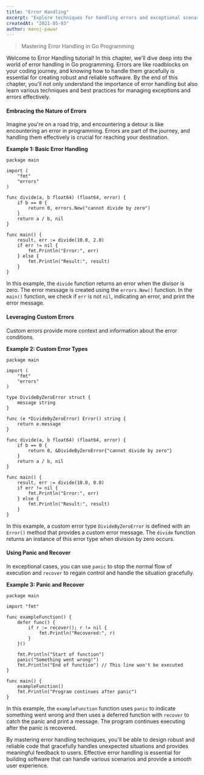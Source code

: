 ```yaml
---
title: "Error Handling"
excerpt: "Explore techniques for handling errors and exceptional scenarios in GoLang. Learn how to design robust code that gracefully manages unexpected situations."
createdAt: "2021-05-03"
author: manoj-pawar
---
```


> Mastering Error Handling in Go Programming

Welcome to Error Handling tutorial! In this chapter, we'll dive deep into the world of error handling in Go programming. Errors are like roadblocks on your coding journey, and knowing how to handle them gracefully is essential for creating robust and reliable software. By the end of this chapter, you'll not only understand the importance of error handling but also learn various techniques and best practices for managing exceptions and errors effectively.

#### Embracing the Nature of Errors

Imagine you're on a road trip, and encountering a detour is like encountering an error in programming. Errors are part of the journey, and handling them effectively is crucial for reaching your destination.

**Example 1: Basic Error Handling**

```go[class="line-numbers"]
package main

import (
    "fmt"
    "errors"
)

func divide(a, b float64) (float64, error) {
    if b == 0 {
        return 0, errors.New("cannot divide by zero")
    }
    return a / b, nil
}

func main() {
    result, err := divide(10.0, 2.0)
    if err != nil {
        fmt.Println("Error:", err)
    } else {
        fmt.Println("Result:", result)
    }
}
```

In this example, the `divide` function returns an error when the divisor is zero. The error message is created using the `errors.New()` function. In the `main()` function, we check if `err` is not `nil`, indicating an error, and print the error message.

#### Leveraging Custom Errors

Custom errors provide more context and information about the error conditions.

**Example 2: Custom Error Types**

```go[class="line-numbers"]
package main

import (
    "fmt"
    "errors"
)

type DivideByZeroError struct {
    message string
}

func (e *DivideByZeroError) Error() string {
    return e.message
}

func divide(a, b float64) (float64, error) {
    if b == 0 {
        return 0, &DivideByZeroError{"cannot divide by zero"}
    }
    return a / b, nil
}

func main() {
    result, err := divide(10.0, 0.0)
    if err != nil {
        fmt.Println("Error:", err)
    } else {
        fmt.Println("Result:", result)
    }
}
```

In this example, a custom error type `DivideByZeroError` is defined with an `Error()` method that provides a custom error message. The `divide` function returns an instance of this error type when division by zero occurs.

#### Using Panic and Recover

In exceptional cases, you can use `panic` to stop the normal flow of execution and `recover` to regain control and handle the situation gracefully.

**Example 3: Panic and Recover**

```go[class="line-numbers"]
package main

import "fmt"

func exampleFunction() {
    defer func() {
        if r := recover(); r != nil {
            fmt.Println("Recovered:", r)
        }
    }()

    fmt.Println("Start of function")
    panic("Something went wrong!")
    fmt.Println("End of function") // This line won't be executed
}

func main() {
    exampleFunction()
    fmt.Println("Program continues after panic")
}
```

In this example, the `exampleFunction` function uses `panic` to indicate something went wrong and then uses a deferred function with `recover` to catch the panic and print a message. The program continues executing after the panic is recovered.

By mastering error handling techniques, you'll be able to design robust and reliable code that gracefully handles unexpected situations and provides meaningful feedback to users. Effective error handling is essential for building software that can handle various scenarios and provide a smooth user experience.
